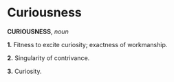 # Curiousness

**CURIOUSNESS**, _noun_

**1.** Fitness to excite curiosity; exactness of workmanship.

**2.** Singularity of contrivance.

**3.** Curiosity.